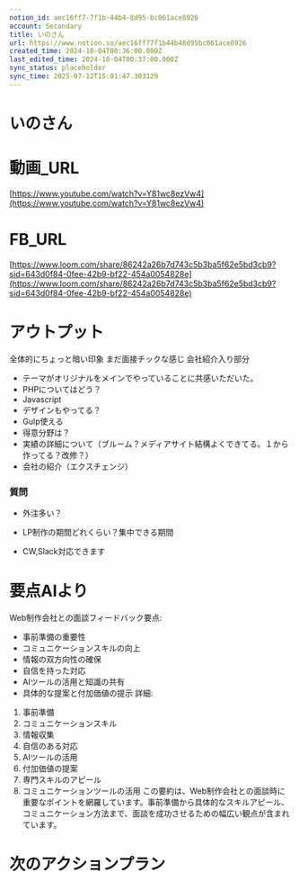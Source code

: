 ```yaml
---
notion_id: aec16ff7-7f1b-44b4-8d95-bc061ace8926
account: Secondary
title: いのさん
url: https://www.notion.so/aec16ff77f1b44b48d95bc061ace8926
created_time: 2024-10-04T00:36:00.000Z
last_edited_time: 2024-10-04T00:37:00.000Z
sync_status: placeholder
sync_time: 2025-07-12T15:01:47.383129
---
```

# いのさん

  # 動画_URL
  [https://www.youtube.com/watch?v=Y81wc8ezVw4](https://www.youtube.com/watch?v=Y81wc8ezVw4)
  
  # FB_URL
  [https://www.loom.com/share/86242a26b7d743c5b3ba5f62e5bd3cb9?sid=643d0f84-0fee-42b9-bf22-454a0054828e](https://www.loom.com/share/86242a26b7d743c5b3ba5f62e5bd3cb9?sid=643d0f84-0fee-42b9-bf22-454a0054828e)
  # アウトプット
  全体的にちょっと暗い印象
  まだ面接チックな感じ
  会社紹介入り部分
  
  - テーマがオリジナルをメインでやっていることに共感いただいた。
  - PHPについてはどう？
  - Javascript
  - デザインもやってる？
  - Gulp使える
  - 得意分野は？
  - 実績の詳細について（ブルーム？メディアサイト結構よくできてる。１から作ってる？改修？）
  - 会社の紹介（エクスチェンジ）
  
  ### 質問
  - 外注多い？
  
  - LP制作の期間どれくらい？集中できる期間
  
  - CW,Slack対応できます
  # 要点AIより
  Web制作会社との面談フィードバック要点:
  - 事前準備の重要性
  - コミュニケーションスキルの向上
  - 情報の双方向性の確保
  - 自信を持った対応
  - AIツールの活用と知識の共有
  - 具体的な提案と付加価値の提示
  詳細:
  1. 事前準備
  1. コミュニケーションスキル
  1. 情報収集
  1. 自信のある対応
  1. AIツールの活用
  1. 付加価値の提案
  1. 専門スキルのアピール
  1. コミュニケーションツールの活用
  この要約は、Web制作会社との面談時に重要なポイントを網羅しています。事前準備から具体的なスキルアピール、コミュニケーション方法まで、面談を成功させるための幅広い観点が含まれています。
  # 次のアクションプラン
  